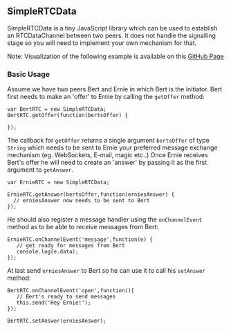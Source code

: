 ## SimpleRTCData

SimpleRTCData is a tiny JavaScript library which can be used to establish an RTCDataChannel between two peers. It does not handle the signalling stage so you will need to implement your own mechanism for that.

Note: Visualization of the following example is available on this [GitHub Page](http://lostsource.github.io/SimpleRTCData/)

### Basic Usage

Assume we have two peers Bert and Ernie in which Bert is the initiator. Bert first needs to make an 'offer' to Ernie by calling the `getOffer` method:

    var BertRTC = new SimpleRTCData;
    BertRTC.getOffer(function(bertsOffer) {
      
    });

The callback for `getOffer` returns a single argument `bertsOffer` of type `String` which needs to be sent to Ernie your preferred message exchange mechanism (eg. WebSockets, E-mail, magic etc..) Once Ernie receives Bert's offer he will need to create an 'answer' by passing it as the first argument to `getAnswer`. 

    var ErnieRTC = new SimpleRTCData;
     
    ErnieRTC.getAnswer(bertsOffer,function(erniesAnswer) {
      // erniesAnswer now needs to be sent to Bert
    });
    
He should also register a message handler using the `onChannelEvent` method as to be able to receive messages from Bert: 

    ErnieRTC.onChannelEvent('message',function(e) {
       // get ready for messages from Bert 
       console.log(e.data);
    });
     
    
At last send `erniesAnswer` to Bert so he can use it to call his `setAnswer` method:

    BertRTC.onChannelEvent('open',function(){
       // Bert's ready to send messages
       this.send('Hey Ernie!');
    });
     
    BertRTC.setAnswer(erniesAnswer);

